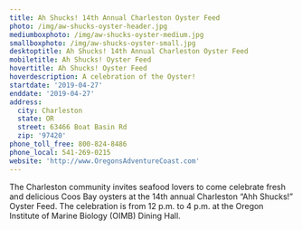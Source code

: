 ```yaml
---
title: Ah Shucks! 14th Annual Charleston Oyster Feed
photo: /img/aw-shucks-oyster-header.jpg
mediumboxphoto: /img/aw-shucks-oyster-medium.jpg
smallboxphoto: /img/aw-shucks-oyster-small.jpg
desktoptitle: Ah Shucks! 14th Annual Charleston Oyster Feed
mobiletitle: Ah Shucks! Oyster Feed
hovertitle: Ah Shucks! Oyster Feed
hoverdescription: A celebration of the Oyster!
startdate: '2019-04-27'
enddate: '2019-04-27'
address:
  city: Charleston
  state: OR
  street: 63466 Boat Basin Rd
  zip: '97420'
phone_toll_free: 800-824-8486
phone_local: 541-269-0215
website: 'http://www.OregonsAdventureCoast.com'
---
```

The Charleston community invites seafood lovers to come celebrate fresh and delicious Coos Bay oysters at the 14th annual Charleston “Ahh Shucks!” Oyster Feed. The celebration is from 12 p.m. to 4 p.m. at the Oregon Institute of Marine Biology (OIMB) Dining Hall.

